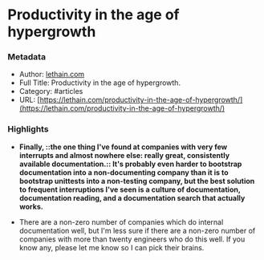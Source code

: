 # Productivity in the age of hypergrowth

### Metadata

- Author: [lethain.com](http://lethain.com)
- Full Title: Productivity in the age of hypergrowth.
- Category: #articles
- URL: [https://lethain.com/productivity-in-the-age-of-hypergrowth/](https://lethain.com/productivity-in-the-age-of-hypergrowth/)

### Highlights

- **Finally, ::the one thing I've found at companies with very few interrupts and almost nowhere else: really great, consistently available documentation.:: It's probably even harder to bootstrap documentation into a non-documenting company than it is to bootstrap unittests into a non-testing company, but the best solution to frequent interruptions I've seen is a culture of documentation, documentation reading, and a documentation search that actually works.**

- There are a non-zero number of companies which do internal documentation well, but I'm less sure if there are a non-zero number of companies with more than twenty engineers who do this well. If you know any, please let me know so I can pick their brains.

